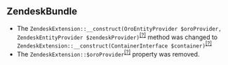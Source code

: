 ZendeskBundle
-------------
* The `ZendeskExtension::__construct(OroEntityProvider $oroProvider, ZendeskEntityProvider $zendeskProvider)`<sup>[[?]](https://github.com/oroinc/OroCRMZendeskBundle/tree/2.0.0/Twig/ZendeskExtension.php#L24 "Oro\Bundle\ZendeskBundle\Twig\ZendeskExtension")</sup> method was changed to `ZendeskExtension::__construct(ContainerInterface $container)`<sup>[[?]](https://github.com/oroinc/OroCRMZendeskBundle/tree/2.1.0/Twig/ZendeskExtension.php#L25 "Oro\Bundle\ZendeskBundle\Twig\ZendeskExtension")</sup>
* The `ZendeskExtension::$oroProvider`<sup>[[?]](https://github.com/oroinc/OroCRMZendeskBundle/tree/2.0.0/Twig/ZendeskExtension.php#L18 "Oro\Bundle\ZendeskBundle\Twig\ZendeskExtension::$oroProvider")</sup> property was removed.

